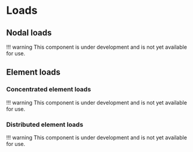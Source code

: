 # Loads

## Nodal loads

!!! warning
    This component is under development and is not yet available for use.

## Element loads

### Concentrated element loads

!!! warning
    This component is under development and is not yet available for use.

### Distributed element loads

!!! warning
    This component is under development and is not yet available for use.